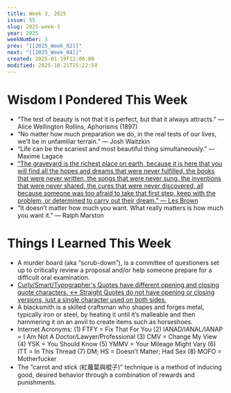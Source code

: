 ```yaml
---
title: Week 3, 2025
issue: 55
slug: 2025-week-3
year: 2025
weekNumber: 3
prev: "[[2025_Week_02]]"
next: "[[2025_Week_04]]"
created: 2025-01-19T12:00:00
modified: 2025-10-21T15:22:59
---
```


# Wisdom I Pondered This Week

* “The test of beauty is not that it is perfect, but that it always attracts.” — Alice Wellington Rollins, Aphorisms (1897)
* “No matter how much preparation we do, in the real tests of our lives, we’ll be in unfamiliar terrain.” — Josh Waitzkin
* “Life can be the scariest and most beautiful thing simultaneously.” — Maxime Lagace
* [“The graveyard is the richest place on earth, because it is here that you will find all the hopes and dreams that were never fulfilled, the books that were never written, the songs that were never sung, the inventions that were never shared, the cures that were never discovered, all because someone was too afraid to take that first step, keep with the problem, or determined to carry out their dream.” — Les Brown](https://www.goodreads.com/quotes/884712-the-graveyard-is-the-richest-place-on-earth-because-it)
* “It doesn’t matter how much you want. What really matters is how much you want it.” — Ralph Marston

# Things I Learned This Week

* A murder board (aka “scrub-down”), is a committee of questioners set up to critically review a proposal and/or help someone prepare for a difficult oral examination.
* [Curly/Smart/Typographer's Quotes have different opening and closing quote characters. ↔ Straight Quotes do not have opening or closing versions, just a single character used on both sides.](https://practicaltypography.com/straight-and-curly-quotes.html)
* A blacksmith is a skilled craftsman who shapes and forges metal, typically iron or steel, by heating it until it’s malleable and then hammering it on an anvil to create items such as horseshoes.
* Internet Acronyms: (1) FTFY = Fix That For You (2) IANAD/IANAL/IANAP = I Am Not A Doctor/Lawyer/Professional (3) CMV = Change My View (4) YSK = You Should Know (5) YMMV = Your Mileage Might Vary (6) ITT = In This Thread (7) DM; HS = Doesn’t Matter; Had Sex (8) MOFO = Motherfucker
* The “carrot and stick (紅蘿蔔與棍子)” technique is a method of inducing good, desired behavior through a combination of rewards and punishments.

